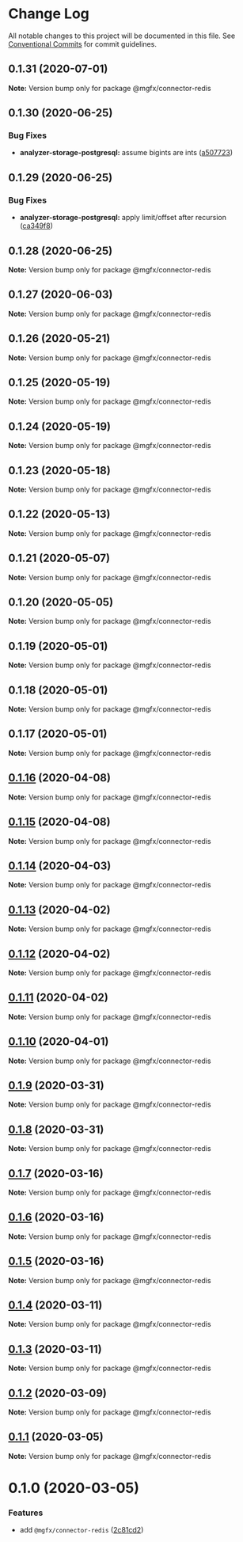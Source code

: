 # Change Log

All notable changes to this project will be documented in this file.
See [Conventional Commits](https://conventionalcommits.org) for commit guidelines.

## 0.1.31 (2020-07-01)

**Note:** Version bump only for package @mgfx/connector-redis





## 0.1.30 (2020-06-25)


### Bug Fixes

* **analyzer-storage-postgresql:** assume bigints are ints ([a507723](https://github.com/ai-labs-team/mgFx/commit/a507723))





## 0.1.29 (2020-06-25)


### Bug Fixes

* **analyzer-storage-postgresql:** apply limit/offset after recursion ([ca349f8](https://github.com/ai-labs-team/mgFx/commit/ca349f8))





## 0.1.28 (2020-06-25)

**Note:** Version bump only for package @mgfx/connector-redis





## 0.1.27 (2020-06-03)

**Note:** Version bump only for package @mgfx/connector-redis





## 0.1.26 (2020-05-21)

**Note:** Version bump only for package @mgfx/connector-redis





## 0.1.25 (2020-05-19)

**Note:** Version bump only for package @mgfx/connector-redis





## 0.1.24 (2020-05-19)

**Note:** Version bump only for package @mgfx/connector-redis





## 0.1.23 (2020-05-18)

**Note:** Version bump only for package @mgfx/connector-redis





## 0.1.22 (2020-05-13)

**Note:** Version bump only for package @mgfx/connector-redis





## 0.1.21 (2020-05-07)

**Note:** Version bump only for package @mgfx/connector-redis





## 0.1.20 (2020-05-05)

**Note:** Version bump only for package @mgfx/connector-redis





## 0.1.19 (2020-05-01)

**Note:** Version bump only for package @mgfx/connector-redis





## 0.1.18 (2020-05-01)

**Note:** Version bump only for package @mgfx/connector-redis





## 0.1.17 (2020-05-01)

**Note:** Version bump only for package @mgfx/connector-redis





## [0.1.16](https://github.com/ai-labs-team/mgFx/compare/@mgfx/connector-redis@0.1.15...@mgfx/connector-redis@0.1.16) (2020-04-08)

**Note:** Version bump only for package @mgfx/connector-redis





## [0.1.15](https://github.com/ai-labs-team/mgFx/compare/@mgfx/connector-redis@0.1.14...@mgfx/connector-redis@0.1.15) (2020-04-08)

**Note:** Version bump only for package @mgfx/connector-redis





## [0.1.14](https://github.com/ai-labs-team/mgFx/compare/@mgfx/connector-redis@0.1.13...@mgfx/connector-redis@0.1.14) (2020-04-03)

**Note:** Version bump only for package @mgfx/connector-redis





## [0.1.13](https://github.com/ai-labs-team/mgFx/compare/@mgfx/connector-redis@0.1.12...@mgfx/connector-redis@0.1.13) (2020-04-02)

**Note:** Version bump only for package @mgfx/connector-redis





## [0.1.12](https://github.com/ai-labs-team/mgFx/compare/@mgfx/connector-redis@0.1.11...@mgfx/connector-redis@0.1.12) (2020-04-02)

**Note:** Version bump only for package @mgfx/connector-redis





## [0.1.11](https://github.com/ai-labs-team/mgFx/compare/@mgfx/connector-redis@0.1.10...@mgfx/connector-redis@0.1.11) (2020-04-02)

**Note:** Version bump only for package @mgfx/connector-redis





## [0.1.10](https://github.com/ai-labs-team/mgFx/compare/@mgfx/connector-redis@0.1.9...@mgfx/connector-redis@0.1.10) (2020-04-01)

**Note:** Version bump only for package @mgfx/connector-redis





## [0.1.9](https://github.com/ai-labs-team/mgFx/compare/@mgfx/connector-redis@0.1.8...@mgfx/connector-redis@0.1.9) (2020-03-31)

**Note:** Version bump only for package @mgfx/connector-redis





## [0.1.8](https://github.com/ai-labs-team/mgFx/compare/@mgfx/connector-redis@0.1.7...@mgfx/connector-redis@0.1.8) (2020-03-31)

**Note:** Version bump only for package @mgfx/connector-redis





## [0.1.7](https://github.com/ai-labs-team/mgFx/compare/@mgfx/connector-redis@0.1.6...@mgfx/connector-redis@0.1.7) (2020-03-16)

**Note:** Version bump only for package @mgfx/connector-redis





## [0.1.6](https://github.com/ai-labs-team/mgFx/compare/@mgfx/connector-redis@0.1.5...@mgfx/connector-redis@0.1.6) (2020-03-16)

**Note:** Version bump only for package @mgfx/connector-redis





## [0.1.5](https://github.com/ai-labs-team/mgFx/compare/@mgfx/connector-redis@0.1.4...@mgfx/connector-redis@0.1.5) (2020-03-16)

**Note:** Version bump only for package @mgfx/connector-redis





## [0.1.4](https://github.com/ai-labs-team/mgFx/compare/@mgfx/connector-redis@0.1.3...@mgfx/connector-redis@0.1.4) (2020-03-11)

**Note:** Version bump only for package @mgfx/connector-redis





## [0.1.3](https://github.com/ai-labs-team/mgFx/compare/@mgfx/connector-redis@0.1.2...@mgfx/connector-redis@0.1.3) (2020-03-11)

**Note:** Version bump only for package @mgfx/connector-redis





## [0.1.2](https://github.com/ai-labs-team/mgFx/compare/@mgfx/connector-redis@0.1.1...@mgfx/connector-redis@0.1.2) (2020-03-09)

**Note:** Version bump only for package @mgfx/connector-redis





## [0.1.1](https://github.com/ai-labs-team/mgFx/compare/@mgfx/connector-redis@0.1.0...@mgfx/connector-redis@0.1.1) (2020-03-05)

**Note:** Version bump only for package @mgfx/connector-redis





# 0.1.0 (2020-03-05)


### Features

* add `@mgfx/connector-redis` ([2c81cd2](https://github.com/ai-labs-team/mgFx/commit/2c81cd2))
